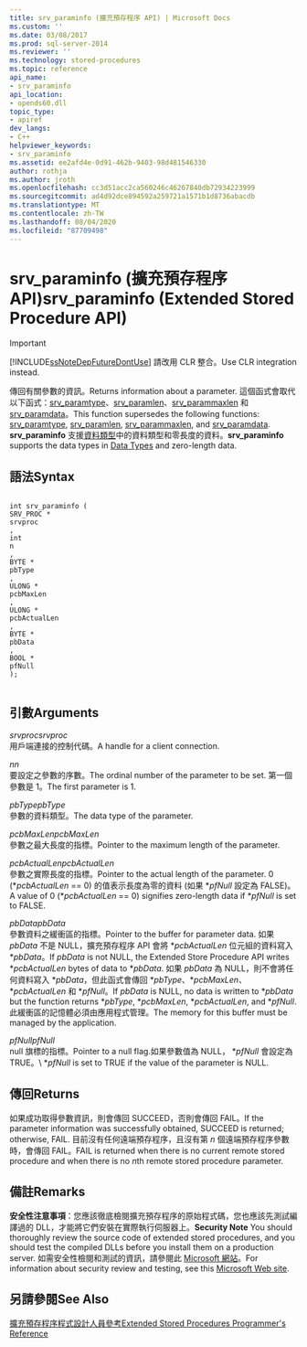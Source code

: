 ```yaml
---
title: srv_paraminfo (擴充預存程序 API) | Microsoft Docs
ms.custom: ''
ms.date: 03/08/2017
ms.prod: sql-server-2014
ms.reviewer: ''
ms.technology: stored-procedures
ms.topic: reference
api_name:
- srv_paraminfo
api_location:
- opends60.dll
topic_type:
- apiref
dev_langs:
- C++
helpviewer_keywords:
- srv_paraminfo
ms.assetid: ee2afd4e-0d91-462b-9403-98d481546330
author: rothja
ms.author: jroth
ms.openlocfilehash: cc3d51acc2ca560246c46267840db72934223999
ms.sourcegitcommit: ad4d92dce894592a259721a1571b1d8736abacdb
ms.translationtype: MT
ms.contentlocale: zh-TW
ms.lasthandoff: 08/04/2020
ms.locfileid: "87709498"
---
```

# <a name="srv_paraminfo-extended-stored-procedure-api"></a><span data-ttu-id="a4552-102">srv_paraminfo (擴充預存程序 API)</span><span class="sxs-lookup"><span data-stu-id="a4552-102">srv_paraminfo (Extended Stored Procedure API)</span></span>
    
> [!IMPORTANT]  
>  [!INCLUDE[ssNoteDepFutureDontUse](../../includes/ssnotedepfuturedontuse-md.md)] <span data-ttu-id="a4552-103">請改用 CLR 整合。</span><span class="sxs-lookup"><span data-stu-id="a4552-103">Use CLR integration instead.</span></span>  
  
 <span data-ttu-id="a4552-104">傳回有關參數的資訊。</span><span class="sxs-lookup"><span data-stu-id="a4552-104">Returns information about a parameter.</span></span> <span data-ttu-id="a4552-105">這個函式會取代以下函式：[srv_paramtype](srv-paramtype-extended-stored-procedure-api.md)、[srv_paramlen](srv-paramlen-extended-stored-procedure-api.md)、[srv_parammaxlen](srv-parammaxlen-extended-stored-procedure-api.md) 和 [srv_paramdata](srv-paramdata-extended-stored-procedure-api.md)。</span><span class="sxs-lookup"><span data-stu-id="a4552-105">This function supersedes the following functions: [srv_paramtype](srv-paramtype-extended-stored-procedure-api.md), [srv_paramlen](srv-paramlen-extended-stored-procedure-api.md), [srv_parammaxlen](srv-parammaxlen-extended-stored-procedure-api.md), and [srv_paramdata](srv-paramdata-extended-stored-procedure-api.md).</span></span> <span data-ttu-id="a4552-106">**srv_paraminfo** 支援[資料類型](data-types-extended-stored-procedure-api.md)中的資料類型和零長度的資料。</span><span class="sxs-lookup"><span data-stu-id="a4552-106">**srv_paraminfo** supports the data types in [Data Types](data-types-extended-stored-procedure-api.md) and zero-length data.</span></span>  
  
## <a name="syntax"></a><span data-ttu-id="a4552-107">語法</span><span class="sxs-lookup"><span data-stu-id="a4552-107">Syntax</span></span>  
  
```  
  
int srv_paraminfo (  
SRV_PROC *  
srvproc  
,  
int  
n  
,  
BYTE *  
pbType  
,  
ULONG *  
pcbMaxLen  
,  
ULONG *  
pcbActualLen  
,  
BYTE *  
pbData  
,  
BOOL *  
pfNull  
);  
  
```  
  
## <a name="arguments"></a><span data-ttu-id="a4552-108">引數</span><span class="sxs-lookup"><span data-stu-id="a4552-108">Arguments</span></span>  
 <span data-ttu-id="a4552-109">*srvproc*</span><span class="sxs-lookup"><span data-stu-id="a4552-109">*srvproc*</span></span>  
 <span data-ttu-id="a4552-110">用戶端連接的控制代碼。</span><span class="sxs-lookup"><span data-stu-id="a4552-110">A handle for a client connection.</span></span>  
  
 <span data-ttu-id="a4552-111">*n*</span><span class="sxs-lookup"><span data-stu-id="a4552-111">*n*</span></span>  
 <span data-ttu-id="a4552-112">要設定之參數的序數。</span><span class="sxs-lookup"><span data-stu-id="a4552-112">The ordinal number of the parameter to be set.</span></span> <span data-ttu-id="a4552-113">第一個參數是 1。</span><span class="sxs-lookup"><span data-stu-id="a4552-113">The first parameter is 1.</span></span>  
  
 <span data-ttu-id="a4552-114">*pbType*</span><span class="sxs-lookup"><span data-stu-id="a4552-114">*pbType*</span></span>  
 <span data-ttu-id="a4552-115">參數的資料類型。</span><span class="sxs-lookup"><span data-stu-id="a4552-115">The data type of the parameter.</span></span>  
  
 <span data-ttu-id="a4552-116">*pcbMaxLen*</span><span class="sxs-lookup"><span data-stu-id="a4552-116">*pcbMaxLen*</span></span>  
 <span data-ttu-id="a4552-117">參數之最大長度的指標。</span><span class="sxs-lookup"><span data-stu-id="a4552-117">Pointer to the maximum length of the parameter.</span></span>  
  
 <span data-ttu-id="a4552-118">*pcbActualLen*</span><span class="sxs-lookup"><span data-stu-id="a4552-118">*pcbActualLen*</span></span>  
 <span data-ttu-id="a4552-119">參數之實際長度的指標。</span><span class="sxs-lookup"><span data-stu-id="a4552-119">Pointer to the actual length of the parameter.</span></span> <span data-ttu-id="a4552-120">0 (\**pcbActualLen* == 0) 的值表示長度為零的資料 (如果 \**pfNull* 設定為 FALSE)。</span><span class="sxs-lookup"><span data-stu-id="a4552-120">A value of 0 (\**pcbActualLen* == 0) signifies zero-length data if \**pfNull* is set to FALSE.</span></span>  
  
 <span data-ttu-id="a4552-121">*pbData*</span><span class="sxs-lookup"><span data-stu-id="a4552-121">*pbData*</span></span>  
 <span data-ttu-id="a4552-122">參數資料之緩衝區的指標。</span><span class="sxs-lookup"><span data-stu-id="a4552-122">Pointer to the buffer for parameter data.</span></span> <span data-ttu-id="a4552-123">如果 *pbData* 不是 NULL，擴充預存程序 API 會將 \**pcbActualLen* 位元組的資料寫入 \**pbData*。</span><span class="sxs-lookup"><span data-stu-id="a4552-123">If *pbData* is not NULL, the Extended Store Procedure API writes \**pcbActualLen* bytes of data to \**pbData*.</span></span> <span data-ttu-id="a4552-124">如果 *pbData* 為 NULL，則不會將任何資料寫入 \**pbData*，但此函式會傳回 \**pbType*、\**pcbMaxLen*、\**pcbActualLen* 和 \**pfNull*。</span><span class="sxs-lookup"><span data-stu-id="a4552-124">If *pbData* is NULL, no data is written to \**pbData* but the function returns \**pbType*, \**pcbMaxLen*, \**pcbActualLen*, and \**pfNull*.</span></span> <span data-ttu-id="a4552-125">此緩衝區的記憶體必須由應用程式管理。</span><span class="sxs-lookup"><span data-stu-id="a4552-125">The memory for this buffer must be managed by the application.</span></span>  
  
 <span data-ttu-id="a4552-126">*pfNull*</span><span class="sxs-lookup"><span data-stu-id="a4552-126">*pfNull*</span></span>  
 <span data-ttu-id="a4552-127">null 旗標的指標。</span><span class="sxs-lookup"><span data-stu-id="a4552-127">Pointer to a null flag.</span></span><span data-ttu-id="a4552-128">如果參數值為 NULL， \**pfNull* 會設定為 TRUE。</span><span class="sxs-lookup"><span data-stu-id="a4552-128">\ **pfNull* is set to TRUE if the value of the parameter is NULL.</span></span>  
  
## <a name="returns"></a><span data-ttu-id="a4552-129">傳回</span><span class="sxs-lookup"><span data-stu-id="a4552-129">Returns</span></span>  
 <span data-ttu-id="a4552-130">如果成功取得參數資訊，則會傳回 SUCCEED，否則會傳回 FAIL。</span><span class="sxs-lookup"><span data-stu-id="a4552-130">If the parameter information was successfully obtained, SUCCEED is returned; otherwise, FAIL.</span></span> <span data-ttu-id="a4552-131">目前沒有任何遠端預存程序，且沒有第 *n* 個遠端預存程序參數時，會傳回 FAIL。</span><span class="sxs-lookup"><span data-stu-id="a4552-131">FAIL is returned when there is no current remote stored procedure and when there is no *n*th remote stored procedure parameter.</span></span>  
  
## <a name="remarks"></a><span data-ttu-id="a4552-132">備註</span><span class="sxs-lookup"><span data-stu-id="a4552-132">Remarks</span></span>  
 <span data-ttu-id="a4552-133">**安全性注意事項**：您應該徹底檢閱擴充預存程序的原始程式碼，您也應該先測試編譯過的 DLL，才能將它們安裝在實際執行伺服器上。</span><span class="sxs-lookup"><span data-stu-id="a4552-133">**Security Note** You should thoroughly review the source code of extended stored procedures, and you should test the compiled DLLs before you install them on a production server.</span></span> <span data-ttu-id="a4552-134">如需安全性檢閱和測試的資訊，請參閱此 [Microsoft 網站](https://go.microsoft.com/fwlink/?LinkID=54761&amp;clcid=0x409https://msdn.microsoft.com/security/)。</span><span class="sxs-lookup"><span data-stu-id="a4552-134">For information about security review and testing, see this [Microsoft Web site](https://go.microsoft.com/fwlink/?LinkID=54761&amp;clcid=0x409https://msdn.microsoft.com/security/).</span></span>  
  
## <a name="see-also"></a><span data-ttu-id="a4552-135">另請參閱</span><span class="sxs-lookup"><span data-stu-id="a4552-135">See Also</span></span>  
 [<span data-ttu-id="a4552-136">擴充預存程序程式設計人員參考</span><span class="sxs-lookup"><span data-stu-id="a4552-136">Extended Stored Procedures Programmer's Reference</span></span>](database-engine-extended-stored-procedures-reference.md)  
  
  
